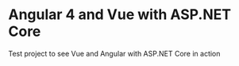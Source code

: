 # Angular 4 and Vue with ASP.NET Core

Test project to see Vue and Angular with ASP.NET Core in action
